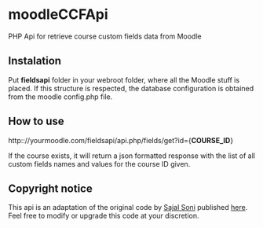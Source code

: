 # moodleCCFApi
PHP Api for retrieve course custom fields data from Moodle

## Instalation
Put **fieldsapi** folder in your webroot folder, where all the Moodle stuff is placed. If this structure is respected, the database configuration is obtained from the moodle config.php file.

## How to use
http:://yourmoodle.com/fieldsapi/api.php/fields/get?id={**COURSE_ID**}

If the course exists, it will return a json formatted response with the list of all custom fields names and values for the course ID given.

## Copyright notice
This api is an adaptation of the original code by [Sajal Soni](https://tutsplus.com/authors/sajal-soni) published [here](https://code.tutsplus.com/tutorials/how-to-build-a-simple-rest-api-in-php--cms-37000). Feel free to modify or upgrade this code at your discretion.
